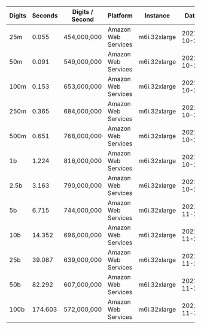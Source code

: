 | Digits | Seconds | Digits / Second | Platform | Instance | Date | Files |
| ------ | ------- | --------------- | -------- | -------- | ---- | ----- |
| 25m | 0.055 | 454,000,000 | Amazon Web Services | m6i.32xlarge | 2021-10-29 | [cfg](../Amazon%20Web%20Services/m6i.32xlarge/Cbrt%283%29%20%5BNative%5D/Cbrt%283%29%20-%2020211029-151847.cfg) [out](../Amazon%20Web%20Services/m6i.32xlarge/Cbrt%283%29%20%5BNative%5D/Cbrt%283%29%20-%2020211029-151847.out) [txt](../Amazon%20Web%20Services/m6i.32xlarge/Cbrt%283%29%20%5BNative%5D/Cbrt%283%29%20-%2020211029-151847.txt) |
| 50m | 0.091 | 549,000,000 | Amazon Web Services | m6i.32xlarge | 2021-10-29 | [cfg](../Amazon%20Web%20Services/m6i.32xlarge/Cbrt%283%29%20%5BNative%5D/Cbrt%283%29%20-%2020211029-155953.cfg) [out](../Amazon%20Web%20Services/m6i.32xlarge/Cbrt%283%29%20%5BNative%5D/Cbrt%283%29%20-%2020211029-155953.out) [txt](../Amazon%20Web%20Services/m6i.32xlarge/Cbrt%283%29%20%5BNative%5D/Cbrt%283%29%20-%2020211029-155953.txt) |
| 100m | 0.153 | 653,000,000 | Amazon Web Services | m6i.32xlarge | 2021-10-29 | [cfg](../Amazon%20Web%20Services/m6i.32xlarge/Cbrt%283%29%20%5BNative%5D/Cbrt%283%29%20-%2020211029-155955.cfg) [out](../Amazon%20Web%20Services/m6i.32xlarge/Cbrt%283%29%20%5BNative%5D/Cbrt%283%29%20-%2020211029-155955.out) [txt](../Amazon%20Web%20Services/m6i.32xlarge/Cbrt%283%29%20%5BNative%5D/Cbrt%283%29%20-%2020211029-155955.txt) |
| 250m | 0.365 | 684,000,000 | Amazon Web Services | m6i.32xlarge | 2021-10-29 | [cfg](../Amazon%20Web%20Services/m6i.32xlarge/Cbrt%283%29%20%5BNative%5D/Cbrt%283%29%20-%2020211029-160005.cfg) [out](../Amazon%20Web%20Services/m6i.32xlarge/Cbrt%283%29%20%5BNative%5D/Cbrt%283%29%20-%2020211029-160005.out) [txt](../Amazon%20Web%20Services/m6i.32xlarge/Cbrt%283%29%20%5BNative%5D/Cbrt%283%29%20-%2020211029-160005.txt) |
| 500m | 0.651 | 768,000,000 | Amazon Web Services | m6i.32xlarge | 2021-10-29 | [cfg](../Amazon%20Web%20Services/m6i.32xlarge/Cbrt%283%29%20%5BNative%5D/Cbrt%283%29%20-%2020211029-170907.cfg) [out](../Amazon%20Web%20Services/m6i.32xlarge/Cbrt%283%29%20%5BNative%5D/Cbrt%283%29%20-%2020211029-170907.out) [txt](../Amazon%20Web%20Services/m6i.32xlarge/Cbrt%283%29%20%5BNative%5D/Cbrt%283%29%20-%2020211029-170907.txt) |
| 1b | 1.224 | 816,000,000 | Amazon Web Services | m6i.32xlarge | 2021-10-29 | [cfg](../Amazon%20Web%20Services/m6i.32xlarge/Cbrt%283%29%20%5BNative%5D/Cbrt%283%29%20-%2020211029-170917.cfg) [out](../Amazon%20Web%20Services/m6i.32xlarge/Cbrt%283%29%20%5BNative%5D/Cbrt%283%29%20-%2020211029-170917.out) [txt](../Amazon%20Web%20Services/m6i.32xlarge/Cbrt%283%29%20%5BNative%5D/Cbrt%283%29%20-%2020211029-170917.txt) |
| 2.5b | 3.163 | 790,000,000 | Amazon Web Services | m6i.32xlarge | 2021-10-29 | [cfg](../Amazon%20Web%20Services/m6i.32xlarge/Cbrt%283%29%20%5BNative%5D/Cbrt%283%29%20-%2020211029-202634.cfg) [out](../Amazon%20Web%20Services/m6i.32xlarge/Cbrt%283%29%20%5BNative%5D/Cbrt%283%29%20-%2020211029-202634.out) [txt](../Amazon%20Web%20Services/m6i.32xlarge/Cbrt%283%29%20%5BNative%5D/Cbrt%283%29%20-%2020211029-202634.txt) |
| 5b | 6.715 | 744,000,000 | Amazon Web Services | m6i.32xlarge | 2021-11-27 | [cfg](../Amazon%20Web%20Services/m6i.32xlarge/Cbrt%283%29%20%5BNative%5D/Cbrt%283%29%20-%2020211127-122032.cfg) [out](../Amazon%20Web%20Services/m6i.32xlarge/Cbrt%283%29%20%5BNative%5D/Cbrt%283%29%20-%2020211127-122032.out) [txt](../Amazon%20Web%20Services/m6i.32xlarge/Cbrt%283%29%20%5BNative%5D/Cbrt%283%29%20-%2020211127-122032.txt) |
| 10b | 14.352 | 696,000,000 | Amazon Web Services | m6i.32xlarge | 2021-11-27 | [cfg](../Amazon%20Web%20Services/m6i.32xlarge/Cbrt%283%29%20%5BNative%5D/Cbrt%283%29%20-%2020211127-122108.cfg) [out](../Amazon%20Web%20Services/m6i.32xlarge/Cbrt%283%29%20%5BNative%5D/Cbrt%283%29%20-%2020211127-122108.out) [txt](../Amazon%20Web%20Services/m6i.32xlarge/Cbrt%283%29%20%5BNative%5D/Cbrt%283%29%20-%2020211127-122108.txt) |
| 25b | 39.087 | 639,000,000 | Amazon Web Services | m6i.32xlarge | 2021-11-27 | [cfg](../Amazon%20Web%20Services/m6i.32xlarge/Cbrt%283%29%20%5BNative%5D/Cbrt%283%29%20-%2020211127-122238.cfg) [out](../Amazon%20Web%20Services/m6i.32xlarge/Cbrt%283%29%20%5BNative%5D/Cbrt%283%29%20-%2020211127-122238.out) [txt](../Amazon%20Web%20Services/m6i.32xlarge/Cbrt%283%29%20%5BNative%5D/Cbrt%283%29%20-%2020211127-122238.txt) |
| 50b | 82.292 | 607,000,000 | Amazon Web Services | m6i.32xlarge | 2021-11-27 | [cfg](../Amazon%20Web%20Services/m6i.32xlarge/Cbrt%283%29%20%5BNative%5D/Cbrt%283%29%20-%2020211127-122544.cfg) [out](../Amazon%20Web%20Services/m6i.32xlarge/Cbrt%283%29%20%5BNative%5D/Cbrt%283%29%20-%2020211127-122544.out) [txt](../Amazon%20Web%20Services/m6i.32xlarge/Cbrt%283%29%20%5BNative%5D/Cbrt%283%29%20-%2020211127-122544.txt) |
| 100b | 174.603 | 572,000,000 | Amazon Web Services | m6i.32xlarge | 2021-11-27 | [cfg](../Amazon%20Web%20Services/m6i.32xlarge/Cbrt%283%29%20%5BNative%5D/Cbrt%283%29%20-%2020211127-123204.cfg) [out](../Amazon%20Web%20Services/m6i.32xlarge/Cbrt%283%29%20%5BNative%5D/Cbrt%283%29%20-%2020211127-123204.out) [txt](../Amazon%20Web%20Services/m6i.32xlarge/Cbrt%283%29%20%5BNative%5D/Cbrt%283%29%20-%2020211127-123204.txt) |
